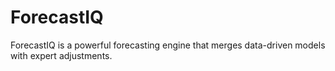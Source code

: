 # ForecastIQ
ForecastIQ is a powerful forecasting engine that merges data-driven models with expert adjustments.
